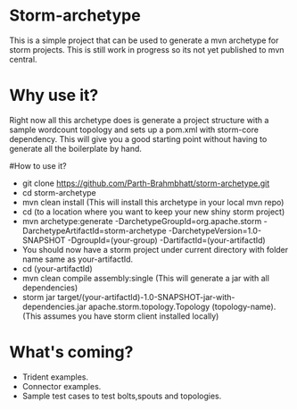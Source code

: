 # Storm-archetype
This is a simple project that can be used to generate a mvn archetype for storm projects. This is still work in progress
so its not yet published to mvn central.

# Why use it?
Right now all this archetype does is generate a project structure with a sample wordcount topology and sets up a pom.xml
with storm-core dependency. This will give you a good starting point without having to generate all the boilerplate by hand.

#How to use it?
* git clone https://github.com/Parth-Brahmbhatt/storm-archetype.git
* cd storm-archetype
* mvn clean install (This will install this archetype in your local mvn repo)
* cd (to a location where you want to keep your new shiny storm project)
* mvn archetype:generate -DarchetypeGroupId=org.apache.storm -DarchetypeArtifactId=storm-archetype -DarchetypeVersion=1.0-SNAPSHOT  -DgroupId=(your-group) -DartifactId=(your-artifactId)
* You should now have a storm project under current directory with folder name same as your-artifactId.
* cd (your-artifactId)
* mvn clean compile assembly:single (This will generate a jar with all dependencies)
* storm jar target/(your-artifactId)-1.0-SNAPSHOT-jar-with-dependencies.jar apache.storm.topology.Topology (topology-name). (This assumes you have storm client installed locally)

# What's coming?
* Trident examples.
* Connector examples.
* Sample test cases to test bolts,spouts and topologies.
